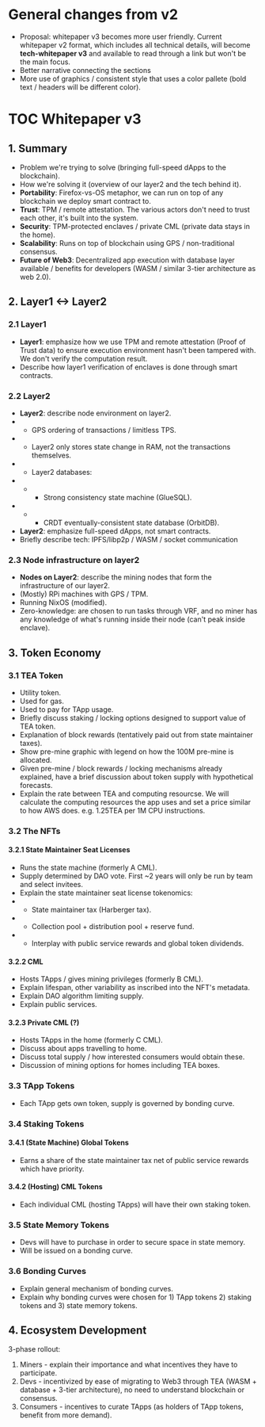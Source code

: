 # General changes from v2
- Proposal: whitepaper v3 becomes more user friendly. Current whitepaper v2 format, which includes all technical details, will become **tech-whitepaper v3** and available to read through a link but won't be the main focus.
- Better narrative connecting the sections
- More use of graphics / consistent style that uses a color pallete (bold text / headers will be different color).

# TOC Whitepaper v3
## 1. Summary
- Problem we're trying to solve (bringing full-speed dApps to the blockchain).
- How we're solving it (overview of our layer2 and the tech behind it).
- **Portability**: Firefox-vs-OS metaphor, we can run on top of any blockchain we deploy smart contract to.
- **Trust**: TPM / remote attestation. The various actors don't need to trust each other, it's built into the system.
- **Security**: TPM-protected enclaves / private CML (private data stays in the home).
- **Scalability**: Runs on top of blockchain using GPS / non-traditional consensus.
- **Future of Web3**: Decentralized app execution with database layer available / benefits for developers (WASM / similar 3-tier architecture as web 2.0).

## 2. Layer1 <-> Layer2
### 2.1 Layer1
- **Layer1**: emphasize how we use TPM and remote attestation (Proof of Trust data) to ensure execution environment hasn't been tampered with. We don't verify the computation result.
- Describe how layer1 verification of enclaves is done through smart contracts.

### 2.2 Layer2
- **Layer2**: describe node environment on layer2.
- - GPS ordering of transactions / limitless TPS.
- - Layer2 only stores state change in RAM, not the transactions themselves.
- - Layer2 databases:
- - - Strong consistency state machine (GlueSQL).
- - - CRDT eventually-consistent state database (OrbitDB).
- **Layer2**: emphasize full-speed dApps, not smart contracts.
- Briefly describe tech: IPFS/libp2p / WASM / socket communication

### 2.3 Node infrastructure on layer2
- **Nodes on Layer2**: describe the mining nodes that form the infrastructure of our layer2.
- (Mostly) RPi machines with GPS / TPM.
- Running NixOS (modified).
- Zero-knowledge: are chosen to run tasks through VRF, and no miner has any knowledge of what's running inside their node (can't peak inside enclave).

## 3. Token Economy
### 3.1 TEA Token
- Utility token.
- Used for gas.
- Used to pay for TApp usage.
- Briefly discuss staking / locking options designed to support value of TEA token.
- Explanation of block rewards (tentatively paid out from state maintainer taxes).
- Show pre-mine graphic with legend on how the 100M pre-mine is allocated.
- Given pre-mine / block rewards / locking mechanisms already explained, have a brief discussion about token supply with hypothetical forecasts.
- Explain the rate between TEA and computing resourcse. We will calculate the computing resources the app uses and set a price similar to how AWS does. e.g. 1.25TEA per 1M CPU instructions.

### 3.2 The NFTs
#### 3.2.1 State Maintainer Seat Licenses 
- Runs the state machine (formerly A CML).
- Supply determined by DAO vote. First ~2 years will only be run by team and select invitees.
- Explain the state maintainer seat license tokenomics:
- - State maintainer tax (Harberger tax).
- - Collection pool + distribution pool + reserve fund.
- - Interplay with public service rewards and global token dividends.

#### 3.2.2 CML
- Hosts TApps / gives mining privileges (formerly B CML).
- Explain lifespan, other variability as inscribed into the NFT's metadata.
- Explain DAO algorithm limiting supply.
- Explain public services.

#### 3.2.3 Private CML (?)
- Hosts TApps in the home (formerly C CML).
- Discuss about apps travelling to home.
- Discuss total supply / how interested consumers would obtain these.
- Discussion of mining options for homes including TEA boxes.

### 3.3 TApp Tokens
- Each TApp gets own token, supply is governed by bonding curve.

### 3.4 Staking Tokens
#### 3.4.1 (State Machine) Global Tokens
- Earns a share of the state maintainer tax net of public service rewards which have priority.
#### 3.4.2 (Hosting) CML Tokens
- Each individual CML (hosting TApps) will have their own staking token.

### 3.5 State Memory Tokens
- Devs will have to purchase in order to secure space in state memory.
- Will be issued on a bonding curve.

### 3.6 Bonding Curves
- Explain general mechanism of bonding curves.
- Explain why bonding curves were chosen for 1) TApp tokens 2) staking tokens and 3) state memory tokens.

## 4. Ecosystem Development
3-phase rollout:
1. Miners - explain their importance and what incentives they have to participate.
2. Devs - incentivized by ease of migrating to Web3 through TEA (WASM + database + 3-tier architecture), no need to understand blockchain or consensus.
3. Consumers - incentives to curate TApps (as holders of TApp tokens, benefit from  more demand).

